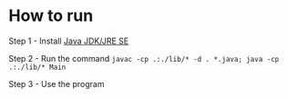 # How to run
Step 1 - Install [Java JDK/JRE SE](https://www.oracle.com/java/technologies/javase-downloads.html)

Step 2 - Run the command `javac -cp .:./lib/* -d . *.java; java -cp .:./lib/* Main`

Step 3 - Use the program
